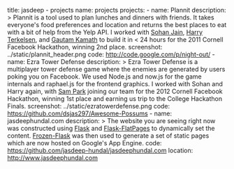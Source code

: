 title: jasdeep - projects
name: projects
projects:
    - name:         Plannit
      description:  >
            Plannit is a tool used to plan lunches and dinners with friends.
            It takes everyone's food preferences and location and returns
            the best places to eat with a bit of help from the Yelp API.
            I worked with <a href="http://www.sohanjain.com">Sohan Jain</a>,
            <a href="http://www.harryterkelsen.com">Harry Terkelsen</a>,
            and <a href="http://www.gautamkamath.com">Gautam Kamath</a> to
            build it in < 24 hours for the 2011 Cornell Facebook Hackathon,
            winning 2nd place.
      screenshot:   ../static/plannit_header.png
      code:         http://code.google.com/p/night-out/
    - name:         Ezra Tower Defense
      description:  >
            Ezra Tower Defense is a multiplayer tower defense game where
            the enemies are generated by users poking you on Facebook.
            We used Node.js and now.js for the game internals and
            raphael.js for the frontend graphics.
            I worked with Sohan and Harry again, with
            <a href="http://www.linkedin.com/pub/sung-min-sam-park/41/908/a12">Sam Park</a>
            joining our team for the 2012 Cornell Facebook Hackathon,
            winning 1st place and earning us trip to the College Hackathon
            Finals.
      screenshot:   ../static/ezratowerdefense.png
      code:         https://github.com/dsjas297/Awesome-Possums
    - name:         jasdeephundal.com
      description:  >
                    The website you are seeing right now was constructed
                    using <a href="http://flask.pocoo.org">Flask</a> and
                    <a href="http://packages.python.org/Flask-FlatPages">Flask-FlatPages</a>
                    to dynamically set the content.
                    <a href="http://packages.python.org/Frozen-Flask">Frozen-Flask</a>
                    was then used to generate a set of static pages which are now
                    hosted on Google's App Engine.
      code:         https://github.com/jasdeep-hundal/jasdeephundal.com
      location:     http://www.jasdeephundal.com
